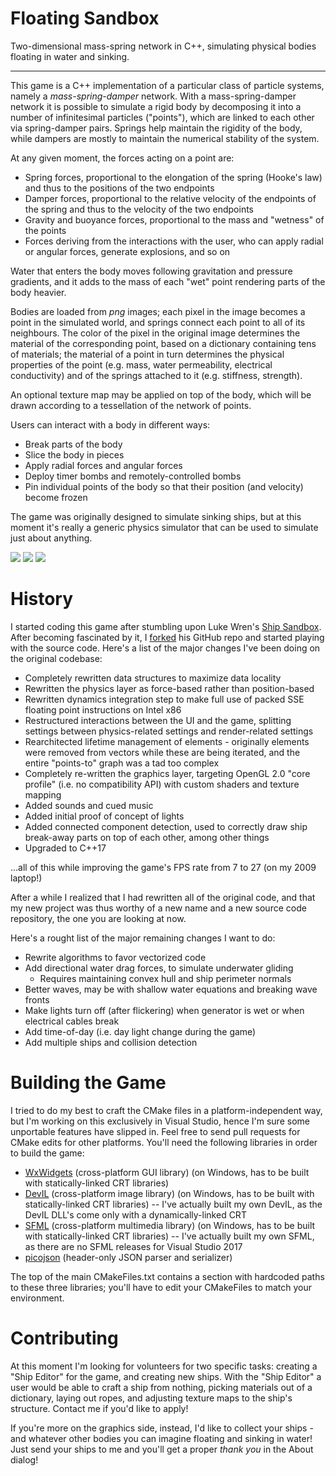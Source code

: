 # Floating Sandbox
Two-dimensional mass-spring network in C++, simulating physical bodies floating in water and sinking.

---
This game is a C++ implementation of a particular class of particle systems, namely a *mass-spring-damper* network. With a mass-spring-damper network it is possible to simulate a rigid body by decomposing it into a number of infinitesimal particles ("points"), which are linked to each other via spring-damper pairs. Springs help maintain the rigidity of the body, while dampers are mostly to maintain the numerical stability of the system.

At any given moment, the forces acting on a point are:
- Spring forces, proportional to the elongation of the spring (Hooke's law) and thus to the positions of the two endpoints 
- Damper forces, proportional to the relative velocity of the endpoints of the spring and thus to the velocity of the two endpoints 
- Gravity and buoyance forces, proportional to the mass and "wetness" of the points
- Forces deriving from the interactions with the user, who can apply radial or angular forces, generate explosions, and so on

Water that enters the body moves following gravitation and pressure gradients, and it adds to the mass of each "wet" point rendering parts of the body heavier.

Bodies are loaded from *png* images; each pixel in the image becomes a point in the simulated world, and springs connect each point to all of its neighbours. The color of the pixel in the original image determines the material of the corresponding point, based on a dictionary containing tens of materials; the material of a point in turn determines the physical properties of the point (e.g. mass, water permeability, electrical conductivity) and of the springs attached to it (e.g. stiffness, strength).

An optional texture map may be applied on top of the body, which will be drawn according to a tessellation of the network of points.

Users can interact with a body in different ways:
- Break parts of the body
- Slice the body in pieces
- Apply radial forces and angular forces
- Deploy timer bombs and remotely-controlled bombs
- Pin individual points of the body so that their position (and velocity) become frozen

The game was originally designed to simulate sinking ships, but at this moment it's really a generic physics simulator that can be used to simulate just about anything.

<img src="https://i.imgur.com/c8fTsgY.png">
<img src="https://i.imgur.com/kovxCty.png">
<img src="https://i.imgur.com/WUk7qGv.png">

# History
I started coding this game after stumbling upon Luke Wren's [Ship Sandbox](https://github.com/Wren6991/Ship-Sandbox). After becoming fascinated by it, I [forked](https://github.com/GabrieleGiuseppini/Ship-Sandbox) his GitHub repo and started playing with the source code. Here's a list of the major changes I've been doing on the original codebase:
- Completely rewritten data structures to maximize data locality
- Rewritten the physics layer as force-based rather than position-based
- Rewritten dynamics integration step to make full use of packed SSE floating point instructions on Intel x86
- Restructured interactions between the UI and the game, splitting settings between physics-related settings and render-related settings
- Rearchitected lifetime management of elements - originally elements were removed from vectors while these are being iterated, and the entire "points-to" graph was a tad too complex 
- Completely re-written the graphics layer, targeting OpenGL 2.0 "core profile" (i.e. no compatibility API) with custom shaders and texture mapping
- Added sounds and cued music
- Added initial proof of concept of lights
- Added connected component detection, used to correctly draw ship break-away parts on top of each other, among other things
- Upgraded to C++17

...all of this while improving the game's FPS rate from 7 to 27 (on my 2009 laptop!)

After a while I realized that I had rewritten all of the original code, and that my new project was thus worthy of a new name and a new source code repository, the one you are looking at now.

Here's a rought list of the major remaining changes I want to do:
- Rewrite algorithms to favor vectorized code
- Add directional water drag forces, to simulate underwater gliding 
	- Requires maintaining convex hull and ship perimeter normals
- Better waves, may be with shallow water equations and breaking wave fronts
- Make lights turn off (after flickering) when generator is wet or when electrical cables break
- Add time-of-day (i.e. day light change during the game)
- Add multiple ships and collision detection

# Building the Game
I tried to do my best to craft the CMake files in a platform-independent way, but I'm working on this exclusively in Visual Studio, hence I'm sure some unportable features have slipped in. Feel free to send pull requests for CMake edits for other platforms.
You'll need the following libraries in order to build the game:
- <a href="https://www.wxwidgets.org/">WxWidgets</a> (cross-platform GUI library) (on Windows, has to be built with statically-linked CRT libraries)
- <a href="http://openil.sourceforge.net/">DevIL</a> (cross-platform image library) (on Windows, has to be built with statically-linked CRT libraries)
-- I've actually built my own DevIL, as the DevIL DLL's come only with a dynamically-linked CRT
- <a href="https://www.sfml-dev.org/index.php">SFML</a> (cross-platform multimedia library) (on Windows, has to be built with statically-linked CRT libraries)
-- I've actually built my own SFML, as there are no SFML releases for Visual Studio 2017
- <a href="https://github.com/kazuho/picojson">picojson</a> (header-only JSON parser and serializer)

The top of the main CMakeFiles.txt contains a section with hardcoded paths to these three libraries; you'll have to edit your CMakeFiles to match your environment.

# Contributing

At this moment I'm looking for volunteers for two specific tasks: creating a "Ship Editor" for the game, and creating new ships. With the "Ship Editor" a user would be able to craft a ship from nothing, picking materials out of a dictionary, laying out ropes, and adjusting texture maps to the ship's structure. Contact me if you'd like to apply! 

If you're more on the graphics side, instead, I'd like to collect your ships - and whatever other bodies you can imagine floating and sinking in water! Just send your ships to me and you'll get a proper *thank you* in the About dialog!